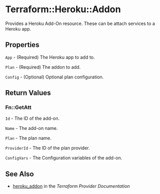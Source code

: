 # Terraform::Heroku::Addon

Provides a Heroku Add-On resource. These can be attach
services to a Heroku app.

## Properties

`App` - (Required) The Heroku app to add to.

`Plan` - (Required) The addon to add.

`Config` - (Optional) Optional plan configuration.


## Return Values

### Fn::GetAtt

`Id` - The ID of the add-on.

`Name` - The add-on name.

`Plan` - The plan name.

`ProviderId` - The ID of the plan provider.

`ConfigVars` - The Configuration variables of the add-on.

## See Also

* [heroku_addon](https://www.terraform.io/docs/providers/heroku/r/addon.html) in the _Terraform Provider Documentation_